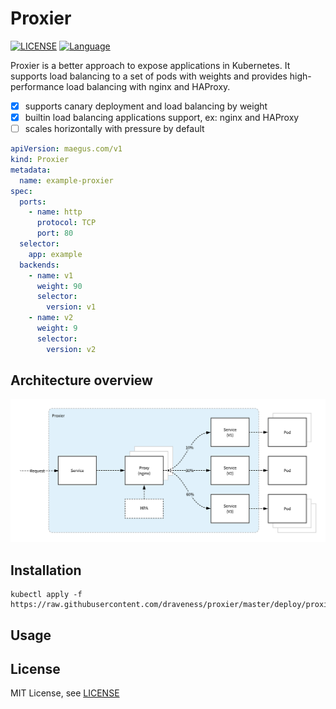 # Proxier

[![LICENSE](https://img.shields.io/github/license/draveness/proxier.svg)](https://github.com/draveness/proxier/blob/master/LICENSE)
[![Language](https://img.shields.io/badge/Language-Go-blue.svg)](https://golang.org/)


Proxier is a better approach to expose applications in Kubernetes. It supports load balancing to a set of pods with weights and provides high-performance load balancing with nginx and HAProxy.

+ [x] supports canary deployment and load balancing by weight
+ [x] builtin load balancing applications support, ex: nginx and HAProxy
+ [ ] scales horizontally with pressure by default

```yaml
apiVersion: maegus.com/v1
kind: Proxier
metadata:
  name: example-proxier
spec:
  ports:
    - name: http
      protocol: TCP
      port: 80
  selector:
    app: example
  backends:
    - name: v1
      weight: 90
      selector:
        version: v1
    - name: v2
      weight: 9
      selector:
        version: v2
```

## Architecture overview

![proxier-architecture](./images/proxier-architecture.png)

## Installation

```
kubectl apply -f https://raw.githubusercontent.com/draveness/proxier/master/deploy/proxier.yaml
```

## Usage

## License

MIT License, see [LICENSE](./LICENSE)
